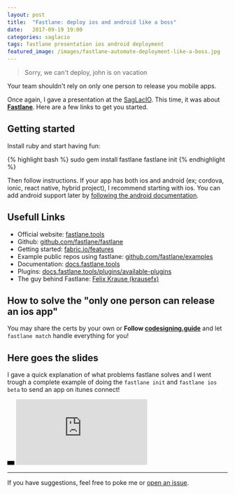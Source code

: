 ```yaml
---
layout: post
title:  "Fastlane: deploy ios and android like a boss"
date:   2017-09-19 19:00
categories: saglacio
tags: fastlane presentation ios android deployment
featured_image: /images/fastlane-automate-deployment-like-a-boss.jpg
---
```


> Sorry, we can't deploy, john is on vacation

Your team shouldn't rely on only one person to release you mobile apps.

<!-- more -->

Once again, I gave a presentation at the [SagLacIO][saglacio]. This time, it was about **[Fastlane][Fastlane]**. Here are a few links to get you started. 

## Getting started

Install ruby and start having fun:

{% highlight bash %}
sudo gem install fastlane
fastlane init
{% endhighlight %}

Then follow instructions. If your app has both ios and android (ex; cordova, ionic, react native, hybrid project), I recommend starting with ios. You can add android support later by [following the android documentation](https://docs.fastlane.tools/getting-started/android/setup/).

## Usefull Links

* Official website: [fastlane.tools](https://fastlane.tools)
* Github: [github.com/fastlane/fastlane](https://github.com/fastlane/fastlane)
* Getting started: [fabric.io/features](https://fabric.io/features/)
* Example public repos using fastlane: [github.com/fastlane/examples](https://github.com/fastlane/examples) 
* Documentation: [docs.fastlane.tools](https://docs.fastlane.tools/)
* Plugins: [docs.fastlane.tools/plugins/available-plugins](https://docs.fastlane.tools/plugins/available-plugins/)
* The guy behind Fastlane: [Felix Krause (krausefx)](https://krausefx.com)

## How to solve the "only one person can release an ios app"

You may share the certs by your own or **Follow [codesigning.guide](https://codesigning.guide/)** and let `fastlane match` handle everything for you!

## Here goes the slides

I gave a quick explanation of what problems fastlane solves and I went trough a complete example of doing the `fastlane init` and `fastlane ios beta` to send an app on itunes connect!

<div class="responsive-iframe-wrapperr">
    <div class="responsive-iframe">
        <img class="ratio" src="/images/layout/placeholder_16x9.gif" alt="placeholder"/>
        <iframe src="https://docs.google.com/presentation/d/143Sj5xU_ZhMGYRg74NHw8Fky98ZxBY_-u7ltYCkHQhw/embed?start=false&loop=false&delayms=3000" frameborder="0" allowfullscreen="true" mozallowfullscreen="true" webkitallowfullscreen="true"></iframe>
    </div>
</div>

---

If you have suggestions, feel free to poke me or [open an issue](https://github.com/GabLeRoux/gableroux.github.io/issues).

[saglacio]: http://saglac.io
[fastlane]: https://fastlane.tools/